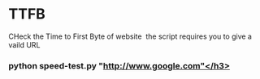 # TTFB

CHeck the Time to First Byte of website
​
the script requires you to give a vaild URL <h3>python speed-test.py "http://www.google.com"</h3>
